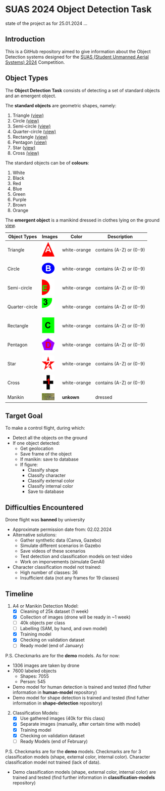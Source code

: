 # SUAS 2024 Object Detection Task 

state of the project as for 25.01.2024 ...

## Introduction

This is a GitHub repository aimed to give information about the Object Detection systems designed for the [SUAS (Student Unmanned Aerial Systems) 2024](https://suas-competition.org/) Competition. 

## Object Types

The **Object Detection Task** consists of detecting a set of standard objects and an emergent object.

The **standard objects** are geometric shapes, namely:

1. Triangle [(view)](images/triangle.jpg)
2. Circle [(view)](images/circuit.jpg)
3. Semi-circle [(view)](images/semi-circuit.jpg)
4. Quarter-circle [(view)](images/quarter-circle-edited.jpg)
5. Rectangle [(view)](images/rectangle.jpg)
6. Pentagon [(view)](images/pentagon.jpg)
7. Star ([view)](images/star.jpg)
8. Cross [(view)](images/cross.jpg)

The standard objects can be of **colours**:

1. White
2. Black
3. Red
4. Blue
5. Green
6. Purple
7. Brown
8. Orange

The **emergent object** is a manikind dressed in clothes lying on the ground [view](images/manikind.jpg).

| Object Types | Images | Color | Description |
| ---------|----------|----------|----------|
| Triangle | <img src="images/triangle.jpg" width="40"> | white-orange | contains (A-Z) or (0-9) |
| Circle | <img src="images/circuit.jpg" width="40">  | white-orange | contains (A-Z) or (0-9) |
| Semi-circle | <img src="images/semi-circuit.jpg" width="40">  | white-orange | contains (A-Z) or (0-9) |
| Quarter-circle | <img src="images/quarter-circle-edited.jpg" width="40">  | white-orange | contains (A-Z) or (0-9) |
| Rectangle | <img src="images/rectangle.jpg" width="40"> | white-orange | contains (A-Z) or (0-9) |
| Pentagon | <img src="images/pentagon.jpg" width="40">  | white-orange | contains (A-Z) or (0-9) |
| Star | <img src="images/star.jpg" width="40">  | white-orange | contains (A-Z) or (0-9) |
| Cross | <img src="images/cross.jpg" width="40">  | white-orange | contains (A-Z) or (0-9) |
| Manikin | <img src="images/manikin.jpg" width="40"> | **unkown** | dressed |

## Target Goal

To make a control flight, during which:
- Detect all the objects on the ground
- If one object detected:
  - Get geolocation
  - Save frame of the object
  - If manikin: save to database
  - If figure:
    - Classify shape
    - Classify character
    - Classify external color
    - Classify internal color
    - Save to database

## Difficulties Encountered
Drone flight was **banned** by university
- Approximate permission date from: 02.02.2024
- Alternative solutions:
  - Gather synthetic data (Canva, Gazebo)
  - Simulate different scenarios in Gazebo
  - Save videos of these scenarios
  - Test detection and classification models on test video
  - Work on imporvements (simulate GenAI)
- Character classification model not trained:
  - High number of classes: 36
  - Insufficient data (not any frames for 19 classes)

## Timeline

1. A4 or Manikin Detection Model:
   - [x] Cleaning of 25k dataset (1 week)
   - [x] Collection of images (drone will be ready in ~1 week) 
   - [ ] 40k objects per class
   - [ ] Labelling (SAM, by hand, and own model)
   - [x] Training model 
   - [x] Checking on validation dataset 
   - [ ] Ready model (end of January)

P.S. Checkmarks are for the **demo** models. As for now:
- 1306 images are taken by drone
- 7600 labeled objects
  - Shapes: 7055
  - Person: 545
- Demo model for human detection is trained and tested (find futher information in **human-model** repository)
- Demo model for shape detection is trained and tested (find futher information in **shape-detection** repository)

2. Classification Models:
   - [x] Use gathered images (40k for this class)
   - [X] Separate images (manually, after certain time with model)
   - [X] Training model
   - [X] Checking on validation dataset
   - [ ] Ready Models (end of February)

P.S. Checkmarks are for the **demo** models. Checkmarks are for 3 classification models (shape, external color, internal color). Character classification model not trained (lack of data).
- Demo classification models (shape, external color, internal color) are trained and tested (find further information in **classification-models** repository)

